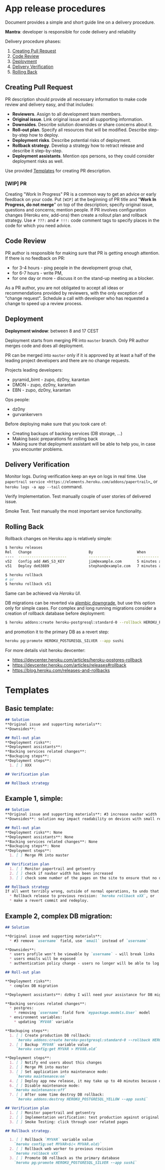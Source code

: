 # App release procedures

Document provides a simple and short guide line on a delivery procedure.

**Mantra**: developer is responsible for code delivery and reliability

Delivery procedure phases:

1. [Creating Pull Request](#Creating-Pull-Request)
2. [Code Review](#Code-Review)
3. [Deployment](#Deployment)
4. [Delivery Verification](#Delivery-Verification)
5. [Rolling Back](#Rolling-Back)

## <a name="Creating-Pull-Request"></a>Creating Pull Request

PR description should provide all necessary information to make code review and
delivery easy, and that includes:

* **Reviewers**. Assign to all development team members.
* **Original issue**. Link original issue and all supporting information.
* **Downsides**. Describe solution downsides or share concerns about it.
* **Roll-out plan**. Specify all resources that will be modified.
  Describe step-by-step how to deploy.
* **Deployment risks**. Describe potential risks of deployment.
* **Rollback strategy**. Develop a strategy how to retract release
  and describe it step-by-step.
* **Deployment assistants**. Mention ops persons, so they could
  consider deployment risks as well.

Use provided [Templates](#Templates) for creating PR description.

### [WIP] PR

Creating "Work In Progress" PR is a common way to get an advice or early
feedback on your code. Put `[WIP]` at the beginning of PR title and
"**Work In Progress, do not merge**" on top of the description; specify
original issue, questions and concerns; mention people. If PR involves
configuration changes (Heroku env, add-ons) then create a rollout plan and
rollback strategy.  Use `# ???:` and `# !!!:` code comment tags to specify
places in the code for which you need advice.

## <a name="Code-Review"></a>Code Review

PR author is responsible for making sure that PR is getting enough attention.
If there is no feedback on PR:
* for 3-4 hours - ping people in the development group chat,
* for 6-7 hours - write PM,
* for one day or more - discuss it on the stand-up meeting as a blocker.

As a PR author, you are not obligated to accept all ideas or recommendations
provided by reviewers, with the only exception of "change request".
Schedule a call with developer who has requested a change to speed up a
review process.

## <a name="Deployment"></a>Deployment

**Deployment window**: between 8 and 17 CEST

Deployment starts from merging PR into `master` branch. Only PR author
merges code and does all deployment.

PR can be merged into `master` only if it is approved by at least a half
of the leading project developers and there are no change requests.

Projects leading developers:

* pyramid_bimt - zupo, dz0ny, karantan
* DMON - zupo, dz0ny, karantan
* EBN - zupo, dz0ny, karantan

Ops people:

* dz0ny
* gurvankervern

Before deploying make sure that you took care of:

* Creating backups of backing services (DB storage, ...)
* Making basic preparations for rolling back
* Making sure that deployment assistant will be able to help you,
  in case you encounter problems.

## <a name="Delivery-Verification"></a>Delivery Verification

Monitor logs. During verification keep an eye on logs in real time. Use
`papertrail service <https://elements.heroku.com/addons/papertrail>`_
or `heroku logs -a app --tail` command.

Verify Implementation. Test manually couple of user stories of delivered issue.

Smoke Test. Test manually the most important service functionality.

## <a name="Rolling-Back"></a>Rolling Back

Rollback changes on Heroku app is relatively simple:

```bash
$ heroku releases
Rel   Change                          By                    When
----  ----------------------          ----------            ----------
v52   Config add AWS_S3_KEY           jim@example.com       5 minutes ago
v51   Deploy de63889                  stephan@example.com   7 minutes ago

$ heroku rollback
# or
$ heroku rollback v51
```

Same can be achieved via *Heroku UI*.

DB migrations can be reverted via [alembic downgrade](http://alembic.zzzcomputing.com/en/latest/tutorial.html#downgrading),
but use this option only for simple cases. For complex and long running
migrations consider a creation of rollback database before deployment:

```bash
$ heroku addons:create heroku-postgresql:standard-0 --rollback HEROKU_POSTGRESQL_YELLOW --to '2013-10-21 15:52+00' --app sushi
```

and promotion it to the primary DB as a revert step:

```bash
heroku pg:promote HEROKU_POSTGRESQL_SILVER --app sushi
```

For more details visit heroku devcenter:

* https://devcenter.heroku.com/articles/heroku-postgres-rollback
* https://devcenter.heroku.com/articles/releases#rollback
* https://blog.heroku.com/releases-and-rollbacks


# <a name="Templates"></a>Templates

## Basic template:

```Markdown
## Solution
**Original issue and supporting materials**:
**Downsides**:

## Roll-out plan
**Deployment risks**:
**Deployment assistants**:
**Backing services related changes**:
**Backuping steps**:
**Deployment steps**:
  1. [ ] XXX

## Verification plan

## Rollback strategy
```

## Example 1, simple:

```Markdown
## Solution
**Original issue and supporting materials**: #3 increase navbar width
**Downsides**: solution may impact readability on devices with small resolution

## Roll-out plan
**Deployment risks**: None
**Deployment assistants**: None
**Backing services related changes**: None
**Backuping steps**: None
**Deployment steps**:
  1. [ ] Merge PR into master

## Verification plan
  1. [ ] Monitor papertrail and getsentry
  2. [ ] check if navbar width has been increased
  3. [ ] check some number of the pages on the site to ensure that no other styles were affected

## Rollback strategy
If all went terribly wrong, outside of normal operations, to undo that you can either:
  * Rollback release to previous revision: `heroku rollback vXX`, or
  * make a revert commit and redeploy.
```

## Example 2, complex DB migration:

```Markdown
## Solution

**Original issue and supporting materials**:
  * #3 remove `username` field, use `email` instead of `username`

**Downsides**:
  * users profile won't be viewable by `username` - will break links
  * users emails will be exposed
  * authentication policy change - users no longer will be able to log in by `username`

## Roll-out plan

**Deployment risks**:
  * complex DB migration

**Deployment assistants**: dz0ny I will need your assistance for DB migration

**Backing services related changes**:
  * postgres:
    * removing `username` field form `mypackage.models.User` model
  * environment variables:
    * updating `MYVAR` variable

**Backuping steps**:
  1. [ ] Create production DB rollback:
     `heroku addons:create heroku-postgresql:standard-0 --rollback HEROKU_POSTGRESQL_YELLOW --to '2013-10-21 15:52+00' --app sushi`
  2. [ ] Backup `MYVAR` variable value
     `heroku config:get MYVAR > MYVAR.old`

**Deployment steps**:
  1. [ ] Notify end users about this changes
  2. [ ] Merge PR into master
  3. [ ] Set application into maintenance mode:
     `heroku maintenance:on`
  4. [ ] Deploy app new release, it may take up to 40 minutes because of complex migration
  6. [ ] Disable maintenance mode:
    `heroku maintenance:off`
  7. [ ] After some time destroy DB rollback:
     `heroku addons:destroy HEROKU_POSTGRESQL_YELLOW --app sushi`

## Verification plan
  1. [ ] Monitor papertrail and getsentry
  2. [ ] Implementation verification: test production against original issue user stories
  3. [ ] Smoke Testing: click through user related pages

## Rollback strategy.

  1. [ ] Rollback `MYVAR` variable value
    `heroku config:set MYVAR=$(< MYVAR.old)`
  2. [ ] Rollback web worker to previous revision
    `heroku rollback vXX`
  3. [ ] Promote DB rollback as the primary database
    `heroku pg:promote HEROKU_POSTGRESQL_SILVER --app sushi`
```
